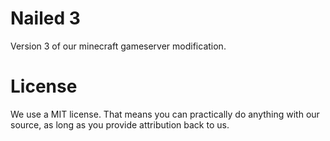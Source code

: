 # Nailed 3
Version 3 of our minecraft gameserver modification.

# License
We use a MIT license. That means you can practically do anything with our source, as long as you provide attribution back to us.
